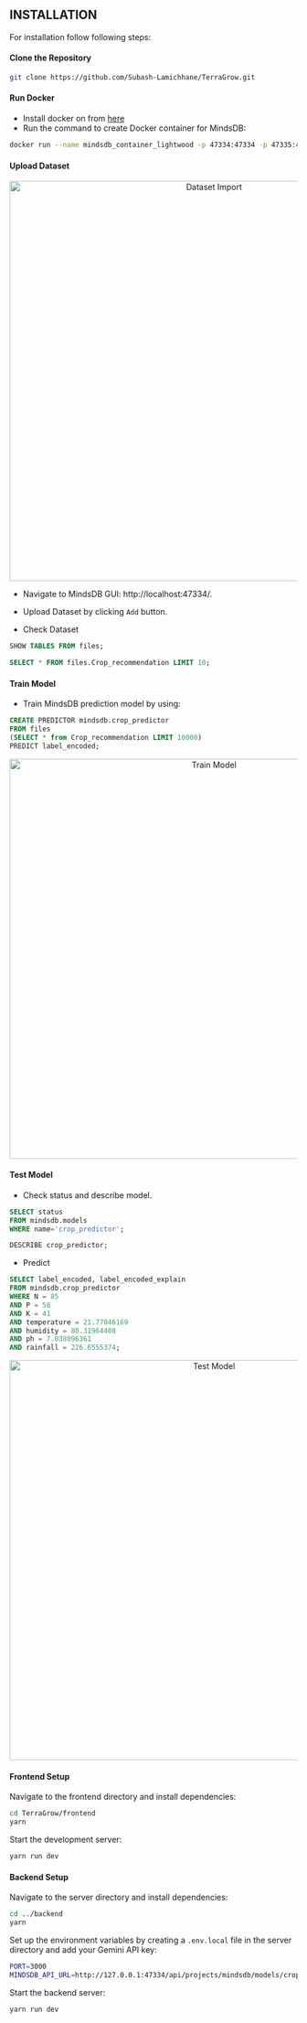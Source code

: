 ## INSTALLATION
For installation follow following steps:
#### Clone the Repository

```bash
git clone https://github.com/Subash-Lamichhane/TerraGrow.git
```
#### Run Docker
- Install docker on from [here](https://www.docker.com/)
- Run the command to create Docker container for MindsDB:
```bash
docker run --name mindsdb_container_lightwood -p 47334:47334 -p 47335:47335 mindsdb/mindsdb:lightwood
```
#### Upload Dataset
<p align="center">
      <img src="https://github.com/user-attachments/assets/e908eafb-2d37-4a97-851e-76bffc794c34" alt="Dataset Import" width="700">
</p>

- Navigate to MindsDB GUI: http://localhost:47334/.
- Upload Dataset by clicking ```Add``` button.

- Check Dataset
```sql
SHOW TABLES FROM files;

SELECT * FROM files.Crop_recommendation LIMIT 10;
```

#### Train Model
- Train MindsDB prediction model by using:
```sql
CREATE PREDICTOR mindsdb.crop_predictor
FROM files
(SELECT * from Crop_recommendation LIMIT 10000)
PREDICT label_encoded;
```
<p align="center">
      <img src="https://github.com/user-attachments/assets/9402c018-f5f0-4602-9e79-4704c4ac9fd9" alt="Train Model" width="700">
</p>

#### Test Model
- Check status and describe model.

```sql
SELECT status
FROM mindsdb.models
WHERE name='crop_predictor';

DESCRIBE crop_predictor;
```
- Predict

```sql
SELECT label_encoded, label_encoded_explain
FROM mindsdb.crop_predictor
WHERE N = 85
AND P = 58
AND K = 41
AND temperature = 21.77046169
AND humidity = 80.31964408
AND ph = 7.038096361
AND rainfall = 226.6555374;
```

<p align="center">
      <img src="https://github.com/user-attachments/assets/eeb1da32-4f99-443c-90be-93441b1ec3d1" alt="Test Model" width="700">
</p>

#### Frontend Setup

Navigate to the frontend directory and install dependencies:

```bash
cd TerraGrow/frontend
yarn
```

Start the development server:

```bash
yarn run dev
```

#### Backend Setup

Navigate to the server directory and install dependencies:

```bash
cd ../backend
yarn
```

Set up the environment variables by creating a `.env.local` file in the server directory and add your Gemini API key:

```bash
PORT=3000
MINDSDB_API_URL=http://127.0.0.1:47334/api/projects/mindsdb/models/crop_predictor/predict
```

Start the backend server:

```bash
yarn run dev
```